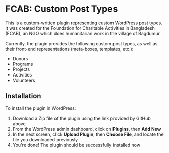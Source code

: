 # FCAB: Custom Post Types
This is a custom-written plugin representing custom WordPress post types.
It was created for the Foundation for Charitable Activities in Bangladesh (FCAB),
an NGO which does humanitarian work in the village of Bagdumur.

Currently, the plugin provides the following custom post types,
as well as their front-end representations (meta-boxes, templates, etc.):
  - Donors
  - Programs
  - Projects
  - Activities
  - Volunteers

## Installation
To install the plugin in WordPress:
1. Download a Zip file of the plugin using the link provided by GitHub above
2. From the WordPress admin dashboard, click on **Plugins**, then **Add New**
3. In the next screen, click **Upload Plugin**, then **Choose File**, 
   and locate the file you downloaded previously
4. You're done! The plugin should be successfully installed now
